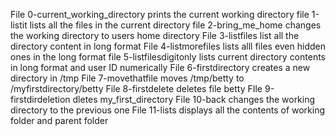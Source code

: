 File 0-current_working_directory prints the current working directory
file 1-listit lists all the files in the current directory
file 2-bring_me_home changes the working directory to users home directory
File 3-listfiles list all the directory content in long format
File 4-listmorefiles lists alll files even hidden ones in the long format
file 5-listfilesdigitonly lists current directory contents in long format and user ID numerically
File 6-firstdirectory creates a new directory in /tmp
File 7-movethatfile moves /tmp/betty to /myfirstdirectory/betty
File 8-firstdelete deletes file betty
FIle 9-firstdirdeletion dletes my_first_directory
File 10-back changes the working directory to the previous one
File 11-lists displays all the contents of working folder and parent folder

